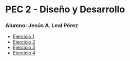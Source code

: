 # PEC 2 - Diseño y Desarrollo
### Alumno: Jesús A. Leal Pérez

- [Ejercicio 1](./Ejercicio_1_ENS/Readme.md)  
- [Ejercicio 2](./Ejercicio_2_IPFS/Readme.md)  
- [Ejercicio 3](./Ejercicio_3_SWARM/Readme.md)  
- [Ejercicio 4](./Ejercicio_4_SWARM/Readme.md)  

